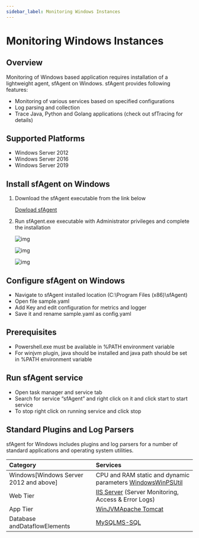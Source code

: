 ```yaml
---
sidebar_label: Monitoring Windows Instances
---
```


# Monitoring Windows Instances

## Overview

Monitoring of Windows based application requires installation of a lightweight agent, sfAgent on Windows. sfAgent provides following features:

- Monitoring of various services based on specified configurations
- Log parsing and collection
- Trace Java, Python and Golang applications (check out sfTracing for details)

## Supported Platforms

- Windows Server 2012
- Windows Server 2016
- Windows Server 2019

## Install sfAgent on Windows

1. Download the sfAgent executable from the link below

   <html>
   <body>

   <p><a href="https://github.com/snappyflow/apm-agent-windows/releases/latest/download/SfagentSetup.exe">Dowload sfAgent</a></p>
   </body>
   </html>


2. Run sfAgent.exe executable with Administrator privileges and complete the installation

   ![img](/img/sfagent_windows/1.png)

   ![img](/img/sfagent_windows/2.png)

   ![img](/img/sfagent_windows/3.png)


## Configure sfAgent on Windows

- Navigate to sfAgent installed location (C:\Program Files (x86)\sfAgent)
- Open file sample.yaml
- Add Key and edit configuration for metrics and logger
- Save it and rename sample.yaml as config.yaml

## Prerequisites

- Powershell.exe must be available in %PATH environment variable
- For winjvm plugin, java should be installed and java path should be set in %PATH environment variable

## Run sfAgent service

- Open task manager and service tab
- Search for service “sfAgent” and right click on it and click start to start service
- To stop right click on running service and click stop

## Standard Plugins and Log Parsers

sfAgent for Windows includes plugins and log parsers for a number of standard applications and operating system utilities.

| Category                               | Services                                                     |
| :------------------------------------- | :----------------------------------------------------------- |
| Windows[Windows Server 2012 and above] | CPU and RAM static and dynamic parameters [Windows](javascript:void(0))[WinPSUtil](javascript:void(0)) |
| Web Tier                               | [IIS Server](javascript:void(0)) (Server Monitoring, Access & Error Logs) |
| App Tier                               | [WinJVM](javascript:void(0))[Apache Tomcat](javascript:void(0)) |
| Database andDataflowElements           | [MySQL](javascript:void(0))[MS-SQL](javascript:void(0))      |
